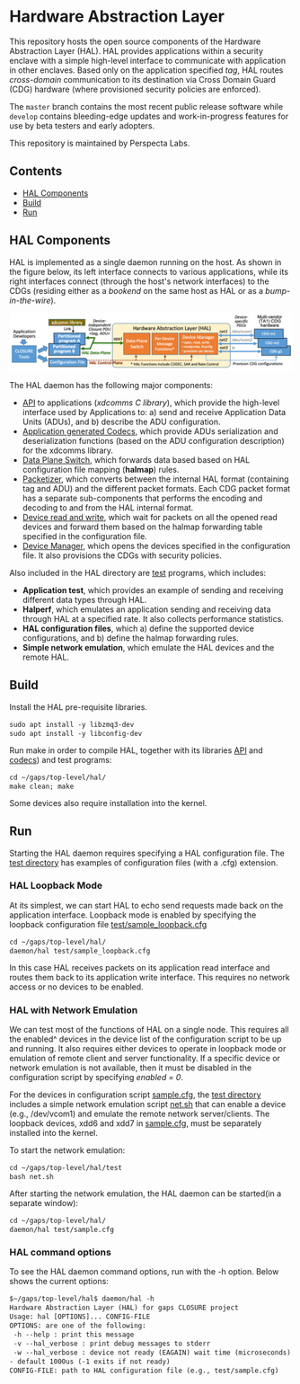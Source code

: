 # Hardware Abstraction Layer
This repository hosts the open source components of the Hardware Abstraction Layer (HAL). HAL provides applications within a security enclave with a simple high-level interface to communicate with application in other enclaves. Based only on the application specified *tag*, HAL routes *cross-domain* communication to its destination via Cross Domain Guard (CDG) hardware (where provisioned security policies are enforced).

The `master` branch contains the most recent public release software while `develop` contains bleeding-edge updates and work-in-progress features for use by beta testers and early adopters.

This repository is maintained by Perspecta Labs.

## Contents


- [HAL Components](#HAL-Components)
- [Build](#build)
- [Run](#run)

## HAL Components
HAL is implemented as a single daemon running on the host. As shown in the figure below, its left interface connects to various applications, while its right interfaces connect (through the host's network interfaces) to the CDGs (residing either as a *bookend* on the same host as HAL or as a *bump-in-the-wire*).

![HAL interfaces between applications and Network Interfaces.](hal_api.png)

The HAL daemon has the following major components:
- [API](api/) to applications (*xdcomms C library*), which provide the high-level interface used by Applications to: a) send and receive Application Data Units (ADUs), and b) describe the ADU configuration.
- [Application generated Codecs](appgen/), which provide ADUs serialization and deserialization functions (based on the ADU configuration description) for the xdcomms library.
- [Data Plane Switch](daemon/), which forwards data based based on HAL configuration file mapping (**halmap**) rules.
- [Packetizer](daemon/), which converts between the internal HAL format (containing tag and ADU) and the different packet formats. Each CDG packet format has a separate sub-components that performs the encoding and decoding to and from the HAL internal format.
- [Device read and write](daemon/), which wait for packets on all the opened read devices and forward them based on the halmap forwarding table specified in the configuration file.
- [Device Manager](daemon/), which opens the devices specified in the configuration file. It also provisions the CDGs with security policies. 


Also included in the HAL directory are [test](test/) programs, which includes:
- **Application test**, which provides an example of sending and receiving different data types through HAL.
- **Halperf**, which emulates an application sending and receiving data through HAL at a specified rate. It also collects performance statistics.
- **HAL configuration files**, which a) define the supported device configurations, and b) define the halmap forwarding rules.
- **Simple network emulation**, which emulate the HAL devices and the remote HAL.


## Build

Install the HAL pre-requisite libraries.
```
sudo apt install -y libzmq3-dev
sudo apt install -y libconfig-dev
```

Run make in order to compile HAL, together with its libraries [API](api/) and [codecs](appgen/)) and test programs:
```
cd ~/gaps/top-level/hal/
make clean; make
```
Some devices also require installation into the kernel.

## Run

Starting the HAL daemon requires specifying a HAL configuration file. The [test directory](test/) has examples of configuration files (with a .cfg) extension. 

### HAL Loopback Mode
At its simplest, we can start HAL to echo send requests made back on the application interface. Loopback mode is enabled by specifying the loopback configuration file [test/sample_loopback.cfg](test/sample_loopback.cfg)

```
cd ~/gaps/top-level/hal/
daemon/hal test/sample_loopback.cfg
```
In this case HAL receives packets on its application read interface and routes them back to its application write interface. This requires no network access or no devices to be enabled.

### HAL with Network Emulation

We can test most of the functions of HAL on a single node. This requires all the enabled^ devices in the device list of the configuration script to be up and running. It also requires either devices to operate in loopback mode or emulation of remote client and server functionality. If a specific device or network emulation is not available, then it must be disabled in the configuration script by specifying *enabled = 0*. 

For the devices in configuration script [sample.cfg](test/sample.cfg), the [test directory](test/) includes a simple network emulation script [net.sh](test/net.sh) that can enable a device (e.g., /dev/vcom1) and emulate the remote network server/clients.  The loopback devices, xdd6 and xdd7 in [sample.cfg](test/sample.cfg), must be separately installed into the kernel.

To start the network emulation:

```
cd ~/gaps/top-level/hal/test
bash net.sh
```

After starting the network emulation, the HAL daemon can be started(in a separate window):
```
cd ~/gaps/top-level/hal/
daemon/hal test/sample.cfg
```

### HAL command options
To see the HAL daemon command options, run with the -h option.  Below shows the current options:
```
$~/gaps/top-level/hal$ daemon/hal -h
Hardware Abstraction Layer (HAL) for gaps CLOSURE project
Usage: hal [OPTIONS]... CONFIG-FILE
OPTIONS: are one of the following:
 -h --help : print this message
 -v --hal_verbose : print debug messages to stderr
 -w --hal_verbose : device not ready (EAGAIN) wait time (microseconds) - default 1000us (-1 exits if not ready)
CONFIG-FILE: path to HAL configuration file (e.g., test/sample.cfg)
